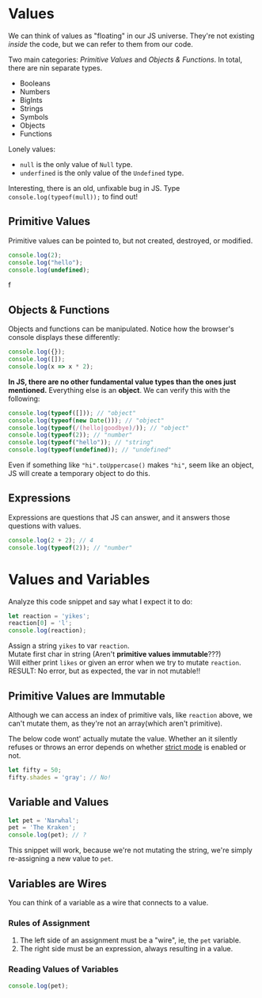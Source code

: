 # Values
We can think of values as "floating" in our JS universe. They're not existing _inside_ the code,
but we can refer to them from our code.

Two main categories: _Primitive Values_ and _Objects & Functions_. In total, there are nin separate types.  
* Booleans
* Numbers
* BigInts
* Strings
* Symbols
* Objects
* Functions

Lonely values:
* `null` is the only value of `Null` type.
* `underfined` is the only value of the `Undefined` type.

Interesting, there is an old, unfixable bug in JS. Type `console.log(typeof(mull));` to find out!

## Primitive Values
Primitive values can be pointed to, but not created, destroyed, or modified.
```javascript
console.log(2);
console.log("hello");
console.log(undefined);
```
f
## Objects & Functions
Objects and functions can be manipulated.
Notice how the browser's console displays these differently:
```javascript
console.log({});
console.log([]);
console.log(x => x * 2);
```

**In JS, there are no other fundamental value types than the ones just mentioned.**
Everything else is an **object**. We can verify this with the following:
```javascript
console.log(typeof([])); // "object"
console.log(typeof(new Date())); // "object"
console.log(typeof(/(hello|goodbye)/)); // "object"
console.log(typeof(2)); // "number"
console.log(typeof("hello")); // "string"
console.log(typeof(undefined)); // "undefined"
```
Even if something like `"hi".toUppercase()` makes `"hi"`, seem like an object, JS will create a temporary object to do this.

## Expressions
Expressions are questions that JS can answer, and it answers those questions with values.
```javascript
console.log(2 + 2); // 4
console.log(typeof(2)); // "number"
```

# Values and Variables
Analyze this code snippet and say what I expect it to do:
```javascript
let reaction = 'yikes';
reaction[0] = 'l';
console.log(reaction);
```
Assign a string `yikes` to var `reaction`.  
Mutate first char in string (Aren't **primitive values immutable**???)  
Will either print `likes` or given an error when we try to mutate `reaction`.  
RESULT: No error, but as expected, the var in not mutable!!

## Primitive Values are Immutable
Although we can access an index of primitive vals, like `reaction` above, we can't mutate them, as they're not an array(which aren't primitive).

The below code wont' actually mutate the value. Whether an it silently refuses or throws an error depends on whether [strict mode](https://developer.mozilla.org/en-US/docs/Web/JavaScript/Reference/Strict_mode) is enabled or not.
```javascript
let fifty = 50;
fifty.shades = 'gray'; // No!
```

## Variable and Values
```javascript
let pet = 'Narwhal';
pet = 'The Kraken';
console.log(pet); // ?
```
This snippet will work, because we're not mutating the string, we're simply re-assigning a new value to `pet`.

## Variables are Wires
You can think of a variable as a wire that connects to a value.

### Rules of Assignment
1. The left side of an assignment must be a "wire", ie, the `pet` variable.
2. The right side must be an expression, always resulting in a value.

### Reading Values of Variables
```javascript
console.log(pet);
```